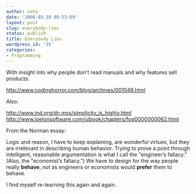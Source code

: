 ```yaml
---
author: nate
date: '2008-03-10 08:53:09'
layout: post
slug: everybody-lies
status: publish
title: Everybody Lies
wordpress_id: '35'
categories:
- Programming
---
```


With insight into why people don't read manuals and why features sell products:

<a href="http://www.codinghorror.com/blog/archives/001048.html">http://www.codinghorror.com/blog/archives/001048.html</a>

Also:

<a href="http://www.jnd.org/dn.mss/simplicity_is_highly.html">http://www.jnd.org/dn.mss/simplicity_is_highly.html</a>
<a href="http://www.joelonsoftware.com/uibook/chapters/fog0000000062.html">http://www.joelonsoftware.com/uibook/chapters/fog0000000062.html</a>

From the Norman essay:

Logic and reason, I have to keep explaining, are wonderful virtues, but they are irrelevant in describing human behavior. Trying to prove a point through intelligent, reasonable argumentation is what I call the "engineer’s fallacy." (Also, the "economist’s fallacy.")  We have to design for the way people really <strong>behave</strong>, not as engineers or economists would <strong>prefer</strong> them to behave.

I find myself re-learning this again and again.